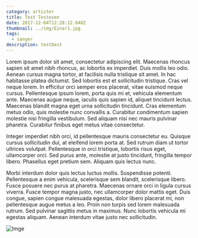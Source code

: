 ```yaml
---
category: artister
title: Test Testesen
date: 2017-12-04T12:28:12.048Z
thumbnail: ../img/Einar1.jpg
tags:
  - sanger
description: testDest
---
```

Lorem ipsum dolor sit amet, consectetur adipiscing elit. Maecenas rhoncus sapien sit amet nibh rhoncus, ac lobortis ex imperdiet. Duis mollis leo odio. Aenean cursus magna tortor, at facilisis nulla tristique sit amet. In hac habitasse platea dictumst. Sed lobortis est et sollicitudin tristique. Cras vel neque lorem. In efficitur orci semper eros placerat, vitae euismod neque cursus. Pellentesque ipsum lorem, porta quis mi et, vehicula elementum ante. Maecenas augue neque, iaculis quis sapien id, aliquet tincidunt lectus. Maecenas blandit magna eget urna sollicitudin tincidunt. Cras elementum metus odio, quis molestie nunc convallis a. Curabitur condimentum sapien molestie nisi fringilla vestibulum. Sed aliquam nisi nec mauris pulvinar pharetra. Curabitur finibus eget metus vitae consectetur.

Integer imperdiet nibh orci, id pellentesque mauris consectetur eu. Quisque cursus sollicitudin dui, at eleifend lorem porta at. Sed rutrum diam ut tortor ultrices volutpat. Pellentesque in orci tristique, lobortis risus eget, ullamcorper orci. Sed purus ante, molestie at justo tincidunt, fringilla tempor libero. Phasellus eget pretium sem. Aliquam quis lectus nunc.

Morbi interdum dolor quis lectus luctus mollis. Suspendisse potenti. Pellentesque a enim vehicula, scelerisque sem blandit, scelerisque libero. Fusce posuere nec purus at pharetra. Maecenas ornare orci in ligula cursus viverra. Fusce tempor magna justo, nec ullamcorper dolor mattis eget. Duis congue, sapien congue malesuada egestas, dolor libero placerat mi, non pellentesque augue metus a leo. Proin non turpis sed lorem malesuada rutrum. Sed pulvinar sagittis metus in maximus. Nunc lobortis vehicula mi egestas aliquam. Aenean interdum vitae justo nec sollicitudin.

![Imge]('../img/whitworth.jpg')
